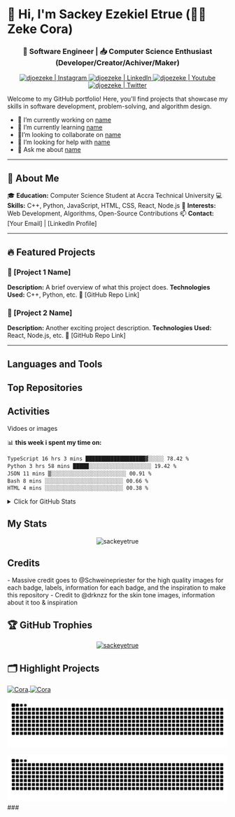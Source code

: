 # 👋 Hi, I'm Sackey Ezekiel Etrue (🏄‍♂️ Zeke Cora)

<div align="center">
  <h3>🚀 Software Engineer | 📥 Computer Science Enthusiast (Developer/Creator/Achiver/Maker)</h3>
</div>

<!-- ---------SOCIALS---------- -->

<div align="center">
  <a href="https://instagram.com/djoezeke">
    <img
      src="https://img.shields.io/static/v1?message=Instagram&logo=instagram&label=&color=D62976&logoColor=white&labelColor=&style=for-the-badge"
      height="25" alt="djoezeke | Instagram" />
  </a>
  <a href="https://linkedin.com/in/djoezeke">
    <img
      src="https://img.shields.io/static/v1?message=LinkedIn&logo=linkedin&label=&color=0077B5&logoColor=white&labelColor=&style=for-the-badge"
      height="25" alt="djoezeke | LinkedIn" />
  </a>
  <a href="https://youtube.com/djoezeke">
    <img
      src="https://img.shields.io/static/v1?message=Youtube&logo=youtube&label=&color=FF0000&logoColor=white&labelColor=&style=for-the-badge"
      height="25" alt="djoezeke | Youtube" />
  </a>
  <a href="https://twitter.com/djoezeke">
    <img
      src="https://img.shields.io/static/v1?message=Twitter&logo=twitter&label=&color=1DA1F2&logoColor=white&labelColor=&style=for-the-badge"
      height="25" alt="djoezeke | Twitter" /> </a>
</div>

Welcome to my GitHub portfolio! Here, you'll find projects that showcase my skills in software development,
problem-solving, and algorithm design.

<!-- ----------I'M---------- -->
<p>
<ul>
  <li>🔭 I’m currently working on <a href="link">name</a></li>
  <li>🌱 I’m currently learning <a href="link">name</a></li>
  <li>👯I’m looking to collaborate on <a href="link">name</a></li>
  <li>🤔 I’m looking for help with <a href="link">name</a></li>
  <li>💬 Ask me about <a href="link">name</a></li>
</ul>
</p>

---

## 📌 About Me

🎓 **Education:** Computer Science Student at Accra Technical University
💻 **Skills:** C++, Python, JavaScript, HTML, CSS, React, Node.js
🚀 **Interests:** Web Development, Algorithms, Open-Source Contributions
📫 **Contact:** [Your Email] | [LinkedIn Profile]

---

## 🔥 Featured Projects

### 📌 [Project 1 Name]

**Description:** A brief overview of what this project does.
**Technologies Used:** C++, Python, etc.
🔗 [GitHub Repo Link]

### 📌 [Project 2 Name]

**Description:** Another exciting project description.
**Technologies Used:** React, Node.js, etc.
🔗 [GitHub Repo Link]

---

<!-- ----------MAIN------------ -->
<h2 align="left">Languages and Tools</h2>
<h2 align="left">Top Repositories</h2>
<h2 align="left">Activities</h2>
<p> Vidoes or images</p>

📊 **this week i spent my time on:**

<!--START_SECTION:waka-->

```txt
TypeScript 16 hrs 3 mins ███████████████████▓░░░░░ 78.42 %
Python 3 hrs 58 mins █████░░░░░░░░░░░░░░░░░░░░ 19.42 %
JSON 11 mins ▒░░░░░░░░░░░░░░░░░░░░░░░░ 00.91 %
Bash 8 mins ░░░░░░░░░░░░░░░░░░░░░░░░░ 00.66 %
HTML 4 mins ░░░░░░░░░░░░░░░░░░░░░░░░░ 00.38 %
```

<!--END_SECTION:waka-->

<details>
  <summary>Click for GitHub Stats</summary>
  <p align="center">
    <img alt="GitHub Stats"
      src="https://github-readme-stats.vercel.app/api?username=sackeyetrue&show_icons=true&hide=issues&icon_color=000000&hide_border=true&title_color=5391FE&text_color=555">
    <br>
    <img alt="Top Language"
      src="https://github-readme-stats.vercel.app/api/top-langs/?username=sackeyetrue&hide=html,&hide_border=true&title_color=5391FE&text_color=555"
      >
  </p>
</details>

<!-- ----------STATS----------- -->
<h2 align="left">My Stats</h2>

<p align="center">
  <img align="center" src="https://github-readme-streak-stats.herokuapp.com/?user=sackeyetrue&" alt="sackeyetrue" />
</p>

<!-- ---------CREDITS---------- -->
<h2 align="left">Credits</h2>

<p>
  - Massive credit goes to @Schweinepriester for the high quality images for each
  badge, labels, information for each badge, and the inspiration to make this
  repository
  - Credit to @drknzz for the skin tone images, information about it
  too & inspiration
</p>

## 🏆 GitHub Trophies

<!-- ---------TROPHY------------- -->
<p align="center">
  <a href="https://github.com/ryo-ma/github-profile-trophy">
    <img src="https://github-profile-trophy.vercel.app/?username=sackeyetrue" alt="sackeyetrue" />
  </a>
</p>

## 🗂️ Highlight Projects

<a href="https://github.com/sackeyetrue/">
  <img align="center"
    src="https://github-readme-stats.vercel.app/api/pin/?username=sackeyetrue&repo=sackeyetrue&show_icons=true&line_height=27&title_color=6aa6f8&text_color=8a919a&icon_color=6aa6f8&bg_color=22272e"
    alt="Cora" />
</a>

<a href="https://github.com/sackeyetrue/">
  <img align="center"
    src="https://github-readme-stats.vercel.app/api/pin/?username=sackeyetrue&repo=sackeyetrue&show_icons=true&line_height=27&title_color=6aa6f8&text_color=8a919a&icon_color=6aa6f8&bg_color=22272e"
    alt="Cora" />
</a>

<img src="https://raw.githubusercontent.com/djoezeke/djoezeke/output/github-contribution-grid-snake.svg
" alt="Snake animation" />
<picture>

  <source media="(prefers-color-scheme: dark)" srcset="github-contribution-grid-snake-dark.svg" />
  <source media="(prefers-color-scheme: light)" srcset="github-contribution-grid-snake.svg" />
  <img alt="Github Snake" src="github-contribution-grid-snake.svg" />
</picture>
###
